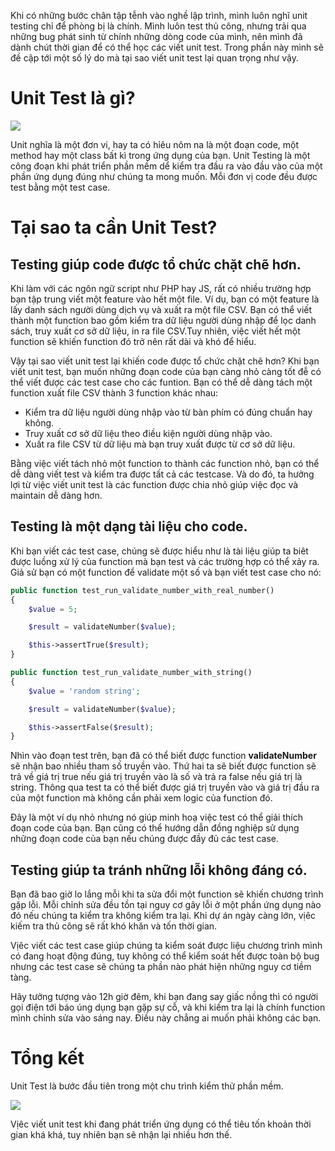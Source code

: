 Khi có những bước chân tập tễnh vào nghề lập trình, mình luôn nghĩ unit testing chỉ để phòng bị là chính. Mình luôn test thủ công, nhưng trải qua những bug phát sinh từ chính những dòng code của mình, nên mình đã dành chút thời gian để có thể học các viết unit test. Trong phần này mình sẽ đề cập tới một số lý do mà tại sao viết unit test lại quan trọng như vậy.
# Unit Test là gì? 
![](https://images.viblo.asia/bed273d9-7062-4c51-b3be-ec71b759307b.jpg)

Unit nghĩa là một đơn vi, hay ta có hỉêu nôm na là một đoạn code, một method hay một class bất kì trong ứng dụng của bạn. Unit Testing là một công đoạn khi phát triển phần mềm dể kiểm tra đầu ra vào đầu vào của một phần ứng dụng đúng như chúng ta mong muốn.  Mỗi đơn vị code đều được test bằng một test case.
# Tại sao ta cần Unit Test?
## Testing giúp code được tổ chức chặt chẽ hơn.

Khi làm với các ngôn ngữ script như PHP hay JS, rất có nhiều trường hợp bạn tập trung viết một feature vào hết một file. Ví dụ, bạn có một feature là lấy danh sách người dùng dịch vụ và xuất ra một file CSV. Bạn có thể viết thành một function bao gồm kiểm tra dữ liệu người dùng nhập để lọc danh sách, truy xuất cơ sở dữ liệu, in ra file CSV.Tuy nhiên, việc viết hết một function sẽ khiến function đó trở nên rất dài và khó để hiểu.

Vậy tại sao viết unit test lại khiến code được tổ chức chặt chẽ hơn? Khi bạn viết unit test, bạn muốn những đoạn code của bạn càng nhỏ càng tốt đễ có thể viết được các test case cho các funtion. Bạn có thể dễ dàng tách một function xuất file CSV thành 3 function khác nhau: 

* Kiểm tra dữ liệu người dùng nhập vào từ bàn phím có đúng chuẩn hay không.
* Truy xuất cơ sở dữ liệu theo điều kiện người dùng nhập vào.
* Xuất ra file CSV từ dữ liệu mà bạn truy xuất được từ cơ sở dữ liệu.

Bằng việc viết tách nhỏ một function to thành các function nhỏ, bạn có thể dễ dàng viết test và kiểm tra được tất cả các testcase. Và do đó, ta hưởng lợi từ việc viết unit test là các function được chia nhỏ giúp việc đọc và maintain dễ dàng hơn.

## Testing là một dạng tài liệu cho code.

Khi bạn viết các test case, chúng sẽ được hiểu như là tài liệu giúp ta biêt được luồng xử lý của function mà bạn test và các trường hợp có thể xảy ra. Giả sử bạn có một function để validate một số và bạn viết test case cho nó: 

```php
public function test_run_validate_number_with_real_number()
{
    $value = 5;

    $result = validateNumber($value);

    $this->assertTrue($result);
}

public function test_run_validate_number_with_string()
{
    $value = 'random string';

    $result = validateNumber($value);

    $this->assertFalse($result);
}
```

Nhìn vào đoạn test trên, bạn đã có thể biết được function **validateNumber** sẽ nhận bao nhiều tham số truyền vào. Thứ hai ta sẽ biết được function sẽ trả về giá trị true nếu giá trị truyền vào là số và trả ra false nếu giá trị là string. Thông qua test ta có thể biết được giá trị truyền vào và giá trị đầu ra của một function mà không cần phải xem logic của function đó.

Đây là một ví dụ nhỏ nhưng nó giúp minh hoạ việc test có thể giải thích đoạn code của bạn. Bạn cũng có thể hướng dẫn đồng nghiệp sử dụng những đoạn code của bạn nếu chúng được đầy đủ các test case.

## Testing giúp ta tránh những lỗi không đáng có.

Bạn đã bao giờ lo lắng mỗi khi ta sửa đổi một function sẽ khiến chương trình gặp lỗi. Mỗi chỉnh sửa đều tồn tại nguy cơ gây lỗi ở một phần ứng dụng nào đó nếu chúng ta kiểm tra không kiểm tra lại. Khi dự án ngày càng lớn, vịêc kiếm tra thủ công sẽ rất khó khăn và tốn thời gian. 

Vịêc viết các test case giúp chúng ta kiểm soát được liệu chương trình mình có đang hoạt động đúng, tuy không có thể kiểm soát hết được toàn bộ bug nhưng các test case sẽ chúng ta phần nào phát hiện những nguy cơ tiềm tàng.

Hãy tưởng tượng vào 12h giờ đêm, khi bạn đang say giấc nồng thì có người gọi điện tới báo úng dụng bạn gặp sự cỗ, và khi kiếm tra lại là chính function mình chỉnh sửa vào sáng nay. Điều này chẳng ai muốn phải không các bạn.

# Tổng kết

Unit Test là bước đầu tiên trong một chu trình kiểm thử phần mềm. 

![](https://images.viblo.asia/241b0843-547b-4e09-9b27-fbfa5aaa55b9.jpg)

Vịêc viết unit test khi đang phát triển ứng dụng có thể tiêu tốn khoản thời gian khá khá, tuy nhiên bạn sẽ nhận lại nhiều hơn thế.
